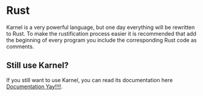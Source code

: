 # Rust
Karnel is a very powerful language, but one day everything will be rewritten to Rust.
To make the rustification process easier it is recommended that add the beginning of every program you include the corresponding Rust code as comments.

## Still use Karnel?
If you still want to use Karnel, you can read its documentation here [Documentation Yay!!!!](Readme.md).